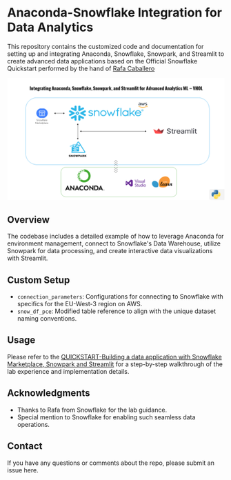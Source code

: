 # Anaconda-Snowflake Integration for Data Analytics

This repository contains the customized code and documentation for setting up and integrating Anaconda, Snowflake, Snowpark, and Streamlit to create advanced data applications based on the Official Snowflake Quickstart performed by the hand of [Rafa Caballero](https://www.linkedin.com/in/ACoAABK28s4B8jxVi6edODzQinn3lf42S9tUuHk?lipi=urn%3Ali%3Apage%3Ad_flagship3_detail_base%3Be%2BHr71yPRYSU7sUUm8IRCQ%3D%3D)

![Project_architecture.png](Assets/Project_architecture.png)

## Overview

The codebase includes a detailed example of how to leverage Anaconda for environment management, connect to Snowflake's Data Warehouse, utilize Snowpark for data processing, and create interactive data visualizations with Streamlit.

## Custom Setup

- `connection_parameters`: Configurations for connecting to Snowflake with specifics for the EU-West-3 region on AWS.
- `snow_df_pce`: Modified table reference to align with the unique dataset naming conventions.

## Usage

Please refer to the [QUICKSTART-Building a data application with Snowflake Marketplace, Snowpark and Streamlit](https://quickstarts.snowflake.com/guide/data_apps_summit_lab/#0) for a step-by-step walkthrough of the lab experience and implementation details.


## Acknowledgments

- Thanks to Rafa from Snowflake for the lab guidance.
- Special mention to Snowflake for enabling such seamless data operations.

## Contact

If you have any questions or comments about the repo, please submit an issue here.
